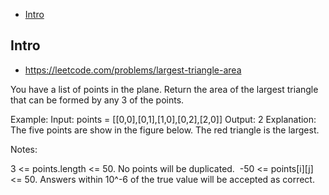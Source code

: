 - [Intro](#intro)

## Intro

- https://leetcode.com/problems/largest-triangle-area

You have a list of points in the plane. Return the area of the largest triangle that can be formed by any 3 of the points.

Example:
Input: points = [[0,0],[0,1],[1,0],[0,2],[2,0]]
Output: 2
Explanation: 
The five points are show in the figure below. The red triangle is the largest.


Notes: 

3 <= points.length <= 50.
No points will be duplicated.
 -50 <= points[i][j] <= 50.
Answers within 10^-6 of the true value will be accepted as correct.

 
